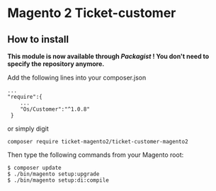 # Magento 2 Ticket-customer


## How to install

**This module is now available through *Packagist* ! You don't need to specify the repository anymore.**

Add the following lines into your composer.json
 
```
...
"require":{
    ...
    "Os/Customer":"^1.0.8"
 }
```
or simply digit 
```
composer require ticket-magento2/ticket-customer-magento2
```
 
Then type the following commands from your Magento root:

```
$ composer update
$ ./bin/magento setup:upgrade
$ ./bin/magento setup:di:compile
```
